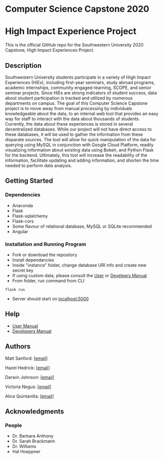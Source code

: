 # Computer Science Capstone 2020
# High Impact Experience Project

   This is the official GitHub repo for the Southwestern University 2020 Capstone, High Impact Experiences Project.

## Description

Southwestern University students participate in a variety of High Impact Experiences (HIEs), including first-year seminars, study abroad programs, academic internships, community engaged-learning, SCOPE, and senior seminar projects. Since HIEs are strong indicators of student success, data about student participation is tracked and utilized by numerous departments on campus. The goal of this Computer Science Capstone project is to move away from manual processing by individuals knowledgeable about the data, to an internal web tool that provides an easy way for staff to interact with the data about thousands of students. Currently, the data about these experiences is stored in several decentralized databases. While our project will not have direct access to these databases, it will be used to gather the information from these disparate sources. The tool will allow for quick manipulation of the data for querying using MySQL in conjunction with Google Cloud Platform, readily visualizing information about existing data using Bokeh, and Python Flask for the backend. Ultimately, this tool will increase the readability of the information, facilitate updating and adding information, and shorten the time needed to perform data analysis. 

## Getting Started

### Dependencies

* Anaconda
* Flask
* Flask-sqlalchemy
* Flask-cors
* Some flavour of relational database, MySQL or SQLite recommended
* Angular

### Installation and Running Program

* Fork or download the repository
* Install dependancies
* Inside "instance" folder, change database URI info and create new secret key
* If using custom data, please consult the [User]() or [Develpers Manual]()
* From folder, run command from CLI
```
flask run
```
* Server should start on [localhost:5000](http://localhost:5000/)

## Help

* [User Manual]()
* [Developers Manual]()

## Authors

Matt Sanford: [[email](Mattsanford@protonmail.com)]

Hazel Hedrick: [[email]()]

Darwin Johnson: [[email]()]

Victoria Negus: [[email]()]

Alice Quintanilla: [[email](alice.quintanilla98@gmail.com)]

## Acknowledgments

### People

* Dr. Barbara Anthony
* Dr. Sarah Brackmann
* Dr. Williams
* Hal Hoeppner